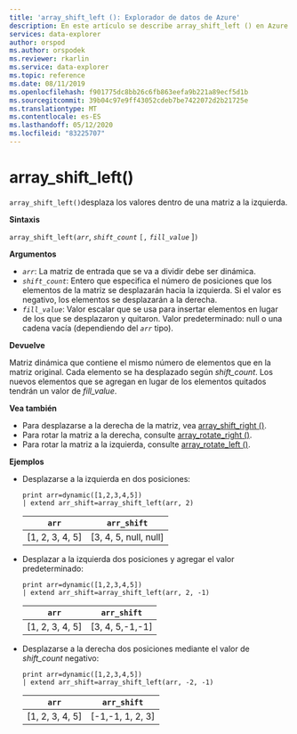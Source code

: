 ```yaml
---
title: 'array_shift_left (): Explorador de datos de Azure'
description: En este artículo se describe array_shift_left () en Azure Explorador de datos.
services: data-explorer
author: orspod
ms.author: orspodek
ms.reviewer: rkarlin
ms.service: data-explorer
ms.topic: reference
ms.date: 08/11/2019
ms.openlocfilehash: f901775dc8bb26c6fb863eefa9b221a89ecf5d1b
ms.sourcegitcommit: 39b04c97e9ff43052cdeb7be7422072d2b21725e
ms.translationtype: MT
ms.contentlocale: es-ES
ms.lasthandoff: 05/12/2020
ms.locfileid: "83225707"
---
```

# <a name="array_shift_left"></a>array_shift_left()

`array_shift_left()`desplaza los valores dentro de una matriz a la izquierda.

**Sintaxis**

`array_shift_left(`*`arr`*, *`shift_count`* `[,` *`fill_value`* ]`)`

**Argumentos**

* *`arr`*: La matriz de entrada que se va a dividir debe ser dinámica.
* *`shift_count`*: Entero que especifica el número de posiciones que los elementos de la matriz se desplazarán hacia la izquierda. Si el valor es negativo, los elementos se desplazarán a la derecha.
* *`fill_value`*: Valor escalar que se usa para insertar elementos en lugar de los que se desplazaron y quitaron. Valor predeterminado: null o una cadena vacía (dependiendo del *`arr`* tipo).

**Devuelve**

Matriz dinámica que contiene el mismo número de elementos que en la matriz original. Cada elemento se ha desplazado según *shift_count*. Los nuevos elementos que se agregan en lugar de los elementos quitados tendrán un valor de *fill_value*.

**Vea también**

* Para desplazarse a la derecha de la matriz, vea [array_shift_right ()](array_shift_rightfunction.md).
* Para rotar la matriz a la derecha, consulte [array_rotate_right ()](array_rotate_rightfunction.md).
* Para rotar la matriz a la izquierda, consulte [array_rotate_left ()](array_rotate_leftfunction.md).

**Ejemplos**

* Desplazarse a la izquierda en dos posiciones:

    <!-- csl: https://help.kusto.windows.net:443/Samples -->
    ```kusto
    print arr=dynamic([1,2,3,4,5]) 
    | extend arr_shift=array_shift_left(arr, 2)
    ```
    
    |`arr`|`arr_shift`|
    |---|---|
    |[1, 2, 3, 4, 5]|[3, 4, 5, null, null]|

* Desplazar a la izquierda dos posiciones y agregar el valor predeterminado:

    <!-- csl: https://help.kusto.windows.net:443/Samples -->
    ```kusto
    print arr=dynamic([1,2,3,4,5]) 
    | extend arr_shift=array_shift_left(arr, 2, -1)
    ```
    
    |`arr`|`arr_shift`|
    |---|---|
    |[1, 2, 3, 4, 5]|[3, 4, 5,-1,-1]|


* Desplazarse a la derecha dos posiciones mediante el valor de *shift_count* negativo:

    <!-- csl: https://help.kusto.windows.net:443/Samples -->
    ```kusto
    print arr=dynamic([1,2,3,4,5]) 
    | extend arr_shift=array_shift_left(arr, -2, -1)
    ```
    
    |`arr`|`arr_shift`|
    |---|---|
    |[1, 2, 3, 4, 5]|[-1,-1, 1, 2, 3]|
